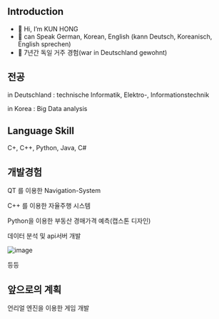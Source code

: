 ## Introduction 
- 👋 Hi, I’m KUN HONG
- 👀 can Speak German, Korean, English (kann Deutsch, Koreanisch, English sprechen)
- 🌱 7년간 독일 거주 경험(war in Deutschland gewohnt) 


<!---
studiouskun/studiouskun is a ✨ special ✨ repository because its `README.md` (this file) appears on your GitHub profile.
You can click the Preview link to take a look at your changes.
--->
## 전공
in Deutschland : technische Informatik, Elektro-, Informationstechnik

in Korea : Big Data analysis

## Language Skill
C+, C++, Python, Java, C#

## 개발경험
QT 를 이용한 Navigation-System

C++ 를 이용한 자율주행 시스템

Python을 이용한 부동산 경매가격 예측(캡스톤 디자인) 

데이터 분석 및 api서버 개발

![image](https://user-images.githubusercontent.com/44734607/172060639-6bb34057-7ff4-40a9-901b-c5b301bbdf82.png)

등등

## 앞으로의 계획
언리얼 엔진을 이용한 게임 개발

